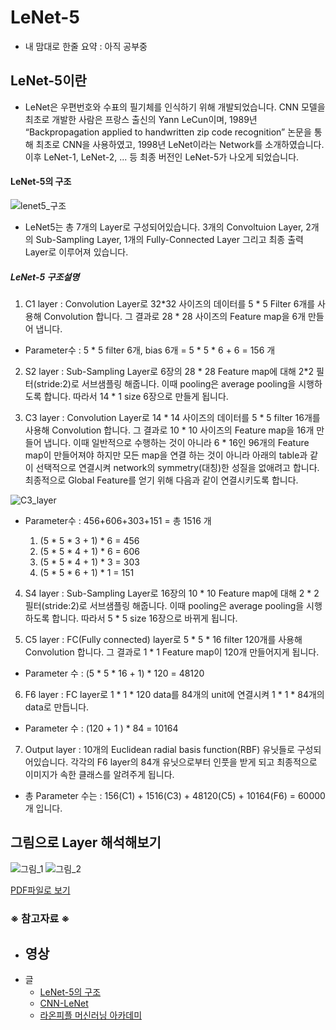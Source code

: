 # LeNet-5

+ 내 맘대로 한줄 요약 : 아직 공부중

## LeNet-5이란
  - LeNet은 우편번호와 수표의 필기체를 인식하기 위해 개발되었습니다. CNN 모델을 최초로 개발한 사람은 프랑스 출신의 Yann LeCun이며, 1989년 “Backpropagation applied to handwritten zip code recognition” 논문을 통해 최초로 CNN을 사용하였고, 1998년 LeNet이라는 Network를 소개하였습니다. 이후 LeNet-1, LeNet-2, ... 등 최종 버전인 LeNet-5가 나오게 되었습니다.

#### LeNet-5의 구조

![lenet5_구조](https://user-images.githubusercontent.com/40276516/74128881-98d5c680-4c21-11ea-9d33-cdde723ea337.png)

  - LeNet5는 총 7개의 Layer로 구성되어있습니다. 3개의 Convoltuion Layer, 2개의 Sub-Sampling Layer, 1개의 Fully-Connected Layer 그리고 최종 출력 Layer로 이루어져 있습니다.

##### LeNet-5 구조설명

  1) C1 layer : Convolution Layer로 32*32 사이즈의 데이터를 5 * 5 Filter 6개를 사용해 Convolution 합니다. 그 결과로 28 * 28 사이즈의 Feature map을 6개 만들어 냅니다.
- Parameter수 : 5 * 5 filter 6개, bias 6개 = 5 * 5 * 6 + 6 = 156 개

 2) S2 layer : Sub-Sampling Layer로 6장의 28 * 28 Feature map에 대해 2*2 필터(stride:2)로 서브샘플링 해줍니다. 이때 pooling은 average pooling을 시행하도록 합니다. 따라서 14 * 1 size 6장으로 만들게 됩니다.
 
 3) C3 layer : Convolution Layer로 14 * 14 사이즈의 데이터를 5 * 5 filter 16개를 사용해 Convolution 합니다. 그 결과로 10 * 10 사이즈의 Feature map을 16개 만들어 냅니다. 이때 일반적으로 수행하는 것이 아니라 6 * 16인 96개의 Feature map이 만들어져야 하지만 모든 map을 연결 하는 것이 아니라 아래의 table과 같이 선택적으로 연결시켜 network의 symmetry(대칭)한 성질을 없애려고 합니다. 최종적으로 Global Feature를 얻기 위해 다음과 같이 연결시키도록 합니다.
 
![C3_layer](https://user-images.githubusercontent.com/40276516/74229884-9bf6b280-4d06-11ea-95a3-49da55dbb0a4.png)

- Parameter수 : 456+606+303+151 = 총 1516 개

  1) (5 * 5 * 3 + 1) * 6 = 456
  2) (5 * 5 * 4 + 1) * 6 = 606
  3) (5 * 5 * 4 + 1) * 3 = 303
  4) (5 * 5 * 6 + 1) * 1 = 151


 4) S4 layer : Sub-Sampling Layer로 16장의 10 * 10 Feature map에 대해 2 * 2 필터(stride:2)로 서브샘플링 해줍니다. 이때 pooling은 average pooling을 시행하도록 합니다. 따라서 5 * 5 size 16장으로 바뀌게 됩니다.
  
  
 5) C5 layer : FC(Fully connected) layer로 5 * 5 * 16 filter 120개를 사용해 Convolution 합니다. 그 결과로 1 * 1 Feature map이 120개 만들어지게 됩니다.
 
 - Parameter 수 : (5 * 5 * 16 + 1) * 120 = 48120
 
 6) F6 layer : FC layer로 1 * 1 * 120 data를 84개의 unit에 연결시켜 1 * 1 * 84개의 data로 만듭니다.
 
 - Parameter 수 : (120 + 1 ) * 84 = 10164

 7) Output layer : 10개의 Euclidean radial basis function(RBF) 유닛들로 구성되어있습니다. 각각의 F6 layer의 84개 유닛으로부터 인풋을 받게 되고 최종적으로 이미지가 속한 클래스를 알려주게 됩니다.
 
 - 총 Parameter 수는 : 156(C1) + 1516(C3) + 48120(C5) + 10164(F6) = 60000 개 입니다.

## 그림으로 Layer 해석해보기

![그림_1](https://user-images.githubusercontent.com/40276516/74237490-057ebd00-4d17-11ea-8aa2-492d33ad60b8.png)
![그림_2](https://user-images.githubusercontent.com/40276516/74237492-06afea00-4d17-11ea-8589-7558454bdcf1.png)

[PDF파일로 보기](https://github.com/JONGSKY/paper/files/4185671/Untitled_20200211_172225.PDF)


### ※ 참고자료 ※
- 영상
  - 
- 글
  - [LeNet-5의 구조](https://bskyvision.com/418)
  - [CNN-LeNet](https://reniew.github.io/07/)
  - [라온피플 머신러닝 아카데미](https://m.blog.naver.com/PostView.nhn?blogId=laonple&logNo=220648539191&proxyReferer=https%3A%2F%2Fwww.google.com%2F)
